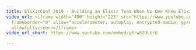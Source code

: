 ```yaml
---
title: ElixirConf 2019 - Building an Elixir Team When No One Knew Elixir - Jacob Parry
video_url: <iframe width="400" height="225" src="https://www.youtube.com/embed/yXrw82ULUrU"
  frameborder="0" allow="accelerometer; autoplay; encrypted-media; gyroscope; picture-in-picture"
  allowfullscreen></iframe>
video_url_short: https://www.youtube.com/embed/yXrw82ULUrU

---
```

